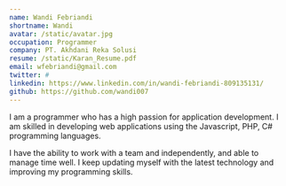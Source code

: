 ```yaml
---
name: Wandi Febriandi
shortname: Wandi
avatar: /static/avatar.jpg
occupation: Programmer
company: PT. Akhdani Reka Solusi
resume: /static/Karan_Resume.pdf
email: wfebriandi@gmail.com
twitter: #
linkedin: https://www.linkedin.com/in/wandi-febriandi-809135131/
github: https://github.com/wandi007
---
```


I am a programmer who has a high passion for application development. I am skilled in developing web applications using the Javascript, PHP, C# programming languages.

I have the ability to work with a team and independently, and able to manage time well. I keep updating myself with the latest technology and improving my programming skills.
